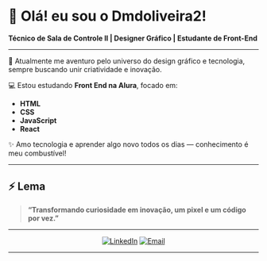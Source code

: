 # 👋 Olá! eu sou o Dmdoliveira2!

**Técnico de Sala de Controle II | Designer Gráfico | Estudante de Front-End**

---

🎨 Atualmente me aventuro pelo universo do design gráfico e tecnologia, sempre buscando unir criatividade e inovação.

💻 Estou estudando **Front End na Alura**, focado em:
- **HTML**
- **CSS**
- **JavaScript**
- **React**

✨ Amo tecnologia e aprender algo novo todos os dias — conhecimento é meu combustível!

---

## ⚡ Lema

> **“Transformando curiosidade em inovação, um pixel e um código por vez.”**

---

<div align="center">

[![LinkedIn](https://img.shields.io/badge/LinkedIn-blue?style=for-the-badge&logo=linkedin&logoColor=white)](https://www.linkedin.com/in/douglas-oliveira-14bab9326/)
[![Email](https://img.shields.io/badge/Email-dmdoliveira2%40outlook.com-blue?style=for-the-badge&logo=gmail&logoColor=white)](mailto:dmdoliveira2@outlook.com)

</div>

---

<!-- Minimalista: menos é mais 😉 -->
